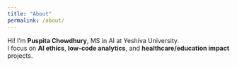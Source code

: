 ```yaml
---
title: "About"
permalink: /about/
---
```


Hi! I’m **Puspita Chowdhury**, MS in AI at Yeshiva University.  
I focus on **AI ethics**, **low‑code analytics**, and **healthcare/education impact** projects.
